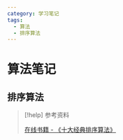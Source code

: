 ```yaml
---
category: 学习笔记
tags:
  - 算法
  - 排序算法
---
```

# 算法笔记

## 排序算法

> [!help] 参考资料
> 
> [在线书籍 - 《十大经典排序算法》](https://github.com/hustcc/JS-Sorting-Algorithm)